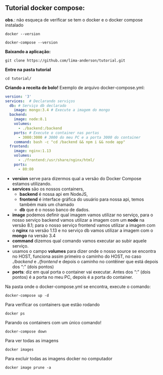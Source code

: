 ## **Tutorial docker compose:**

**obs**.: não esqueça de verificar se tem o docker e o docker compose instalado

```shell
docker --version
```
```shell
docker-compose --version
```
**Baixando a aplicação:**
```shell
git clone https://github.com/lima-anderson/tutorial.git
```
**Entre na pasta tutorial**
```shell
cd tutorial/
```
**Criando a receita de bolo!**
Exemplo de arquivo docker-compose.yml:

```yaml
version: '3'
services:  # Declarando serviços
  db: # Serviço db declarado
    image: mongo:3.4 # Execute a imagem do mongo
  backend:
    image: node:8.1
    volumes:
      - ./backend:/backend
    ports: # Execute o container nas portas
      - 3000:3000 # 3000 do meu PC e a porta 3000 do container
    command: bash -c "cd /backend && npm i && node app"
  frontend:
    image: nginx:1.13
    volumes:
      - ./frontend:/usr/share/nginx/html/
    ports:
      - 80:80
```
- **version** serve para dizermos qual a versão do Docker Compose estamos utilizando.
- **services** são os nossos containers, 
	- **backend** é nossa api em NodeJS, 
	- **frontend** é  interface gráfica do usuário para nossa api, temos também mais um chamado
	- **db** que é o nosso banco de dados.
- **image** podemos definir qual imagem vamos utilizar no serviço, para o nosso serviço backend vamos utilizar a imagem com um **node** na versão 8.1; para o nosso serviço frontend  vamos utilizar a imagem com o **nginx** na versão 1.13 e no serviço db  vamos utilizar a imagem com o **mongo** na versão 3.4
- **command** dizemos qual comando vamos executar ao subir aquele serviço.
- usamos o campo **volumes** para dizer onde o nosso source se encontra no HOST, funciona assim primeiro o caminho do HOST, no caso *./backend* e *./frontend* e depois o caminho no contêiner que está depois dos “:” (dois pontos)
- **ports**: diz em qual porta o container vai executar. Antes dos “:” (dois pontos)
é a porta no meu PC, depois é a porta do container.

Na pasta onde o docker-compose.yml se encontra, execute o comando:

```shell
docker-compose up -d
```

Para verificar os containers que estão rodando

```shell
docker ps
```

Parando os containers com um único comando!

```shell
docker-compose down
```

Para ver todas as imagens

```shell
docker images
```

Para excluir todas as imagens docker no computador

```shell
docker image prune -a
```
